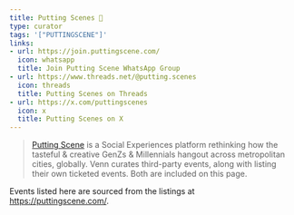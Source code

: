 ```yaml
---
title: Putting Scenes 🤩
type: curator
tags: '["PUTTINGSCENE"]'
links:
- url: https://join.puttingscene.com/
  icon: whatsapp
  title: Join Putting Scene WhatsApp Group
- url: https://www.threads.net/@putting.scenes
  icon: threads
  title: Putting Scenes on Threads
- url: https://x.com/puttingscenes
  icon: x
  title: Putting Scenes on X
--- 
```

> [Putting Scene](https://puttingscene.com/) is a Social Experiences platform
  rethinking how the tasteful & creative GenZs & Millennials hangout across
  metropolitan cities, globally. Venn curates third-party events, along with
  listing their own ticketed events. Both are included on this page.

Events listed here are sourced from the listings at <https://puttingscene.com/>.
